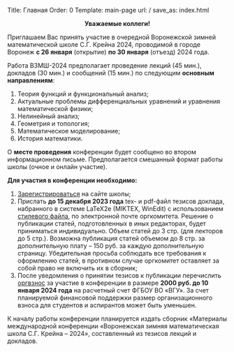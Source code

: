 Title: Главная
Order: 0
Template: main-page
url: /
save_as: index.html

**<center>Уважаемые коллеги!</center>**

Приглашаем Вас принять участие в очередной Воронежской зимней математической школе С.Г. Крейна 2024, проводимой в городе Воронеж **с 26 января** (открытие) **по 30 января** (отъезд) 2024 года.

Работа ВЗМШ-2024 предполагает проведение лекций (45 мин.), докладов (30 мин.) и
сообщений (15 мин.) по следующим **основным направлениям**:

1. Теория функций и функциональный анализ;
2. Актуальные проблемы дифференциальных уравнений и уравнения математической физики;
3. Нелинейный анализ;
4. Геометрия и топология;
5. Математическое моделирование;
6. История математики.

О **месте проведения** конференции будет сообщено во втором информационном письме. Предполагается смешанный формат работы школы (очное и онлайн участие).

**Для участия в конференции необходимо:**

1. [Зарегистрироваться](https://vzms.kmm-vsu.ru/registration) на сайте школы;
2. Прислать **до 15 декабря 2023 года** tex- и pdf-файл тезисов доклада, набранного в системе LaTeX2e (MIKTEX, WinEdit) с использованием [стилевого файла](https://vzms.kmm-vsu.ru/rules), по электронной почте оргкомитета. Решение о публикации статей, подготовленных в иных редакторах, будет приниматься индивидуально. Объем статей до 3 стр. (для лекторов до 5 стр.). Возможна публикация статей объемом до 8 стр. за дополнительную плату – 150 руб. за каждую дополнительную страницу. Убедительная просьба соблюдать все требования к оформлению статей, в противном случае оргкомитет оставляет за собой право не включить их в сборник;
3. После уведомления о принятии тезисов к публикации перечислить [оргвзнос](https://vzms.kmm-vsu.ru/contribution) за участие в конференции в размере **2000 руб. до 10 января 2024 года** на расчетный счет ФГБОУ ВО «ВГУ». За счет планируемой финансовой поддержки размер организационного взноса для студентов и аспирантов может быть уменьшен.

К началу работы конференции планируется издать сборник «Материалы международной конференции «Воронежская зимняя математическая школа С.Г. Крейна – 2024», составленный из тезисов лекций и докладов.
